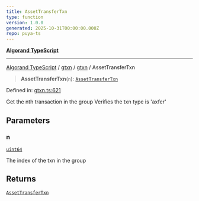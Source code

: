 ```yaml
---
title: AssetTransferTxn
type: function
version: 1.0.0
generated: 2025-10-31T00:00:00.000Z
repo: puya-ts
---
```


[**Algorand TypeScript**](/reference/algorand-typescript/api/readme/)

---

[Algorand TypeScript](docs/_md/modules) / [gtxn](docs/_md/gtxn/README) / [gtxn](/reference/algorand-typescript/api/gtxn/namespaces/gtxn/readme/) / AssetTransferTxn

> **AssetTransferTxn**(`n`): [`AssetTransferTxn`](/reference/algorand-typescript/api/gtxn/namespaces/gtxn/interfaces/assettransfertxn/)

Defined in: [gtxn.ts:621](https://github.com/algorandfoundation/puya-ts/blob/main/packages/algo-ts/src/gtxn.ts#L621)

Get the nth transaction in the group
Verifies the txn type is 'axfer'

## Parameters

### n

[`uint64`](/reference/algorand-typescript/api/index/type-aliases/uint64/)

The index of the txn in the group

## Returns

[`AssetTransferTxn`](/reference/algorand-typescript/api/gtxn/namespaces/gtxn/interfaces/assettransfertxn/)
